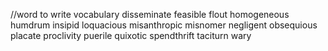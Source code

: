 //word to write vocabulary
disseminate
feasible
flout
homogeneous
humdrum
insipid
loquacious
misanthropic
misnomer
negligent
obsequious
placate
proclivity
puerile
quixotic
spendthrift
taciturn
wary